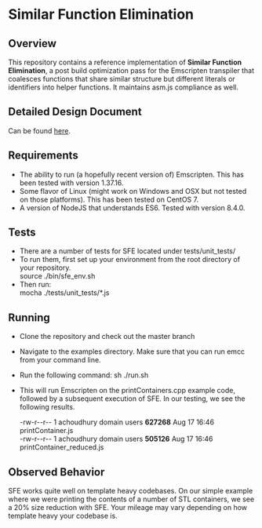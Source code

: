 # Similar Function Elimination

## Overview
This repository contains a reference implementation of **Similar Function Elimination**, a post build optimization
pass for the Emscripten transpiler that coalesces functions that share similar structure but different literals or identifiers into
helper functions. It maintains asm.js compliance as well.

## Detailed Design Document
Can be found [here](https://github.com/achoudhury85/Similar-Function-Elimination/blob/master/Similar%20Function%20Elimination.pdf).

## Requirements
* The ability to run (a hopefully recent version of) Emscripten. This has been tested with version 1.37.16.
* Some flavor of Linux (might work on Windows and OSX but not tested on those platforms). This has been tested on CentOS 7.
* A version of NodeJS that understands ES6. Tested with version 8.4.0.

## Tests
* There are a number of tests for SFE located under tests/unit_tests/
* To run them, first set up your environment from the root directory of your repository.  
    source ./bin/sfe_env.sh
* Then run:  
    mocha ./tests/unit_tests/*.js

## Running
* Clone the repository and check out the master branch
* Navigate to the examples directory. Make sure that you can run emcc from your command line.
* Run the following command:
    sh ./run.sh
* This will run Emscripten on the printContainers.cpp example code, followed by a subsequent execution of SFE. In our testing, we see the following results.

    -rw-r--r-- 1 achoudhury domain users **627268** Aug 17 16:46 printContainer.js  
    -rw-r--r-- 1 achoudhury domain users **505126** Aug 17 16:46 printContainer_reduced.js

## Observed Behavior
SFE works quite well on template heavy codebases. On our simple example where we were printing the contents of a number
of STL containers, we see a 20% size reduction with SFE. Your mileage may vary depending on how template heavy your codebase is.
